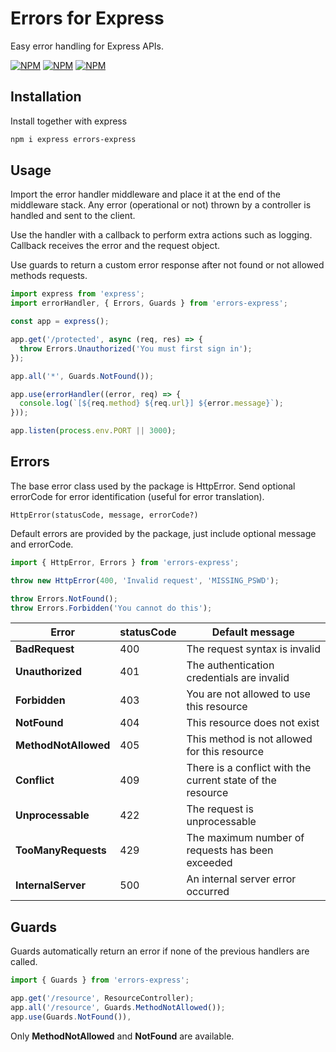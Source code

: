 # Errors for Express

Easy error handling for Express APIs.

[![NPM](https://img.shields.io/npm/v/errors-express)](https://npmjs.org/package/errors-express)
[![NPM](https://img.shields.io/bundlephobia/minzip/errors-express)](https://npmjs.org/package/errors-express)
[![NPM](https://img.shields.io/npm/l/errors-express)](https://npmjs.org/package/errors-express)

## Installation

Install together with express

```bash
npm i express errors-express
```

## Usage

Import the error handler middleware and place it at the end of the middleware stack. Any error (operational or not) thrown by a controller is handled and sent to the client.

Use the handler with a callback to perform extra actions such as logging. Callback receives the error and the request object.

Use guards to return a custom error response after not found or not allowed methods requests.

```js
import express from 'express';
import errorHandler, { Errors, Guards } from 'errors-express';

const app = express();

app.get('/protected', async (req, res) => {
  throw Errors.Unauthorized('You must first sign in');
});

app.all('*', Guards.NotFound());

app.use(errorHandler((error, req) => {
  console.log(`[${req.method} ${req.url}] ${error.message}`);
}));

app.listen(process.env.PORT || 3000);
```

## Errors

The base error class used by the package is HttpError. Send optional errorCode for error identification (useful for error translation).

`HttpError(statusCode, message, errorCode?)`

Default errors are provided by the package, just include optional message and errorCode.

```javascript
import { HttpError, Errors } from 'errors-express';

throw new HttpError(400, 'Invalid request', 'MISSING_PSWD');

throw Errors.NotFound();
throw Errors.Forbidden('You cannot do this');
```

| Error | statusCode | Default message |
| --- | --- | --- |
| **BadRequest** | 400 | The request syntax is invalid |
| **Unauthorized** | 401 | The authentication credentials are invalid |
| **Forbidden** | 403 | You are not allowed to use this resource |
| **NotFound** | 404 | This resource does not exist |
| **MethodNotAllowed** | 405 | This method is not allowed for this resource |
| **Conflict** | 409 | There is a conflict with the current state of the resource |
| **Unprocessable** | 422 | The request is unprocessable
| **TooManyRequests** | 429 | The maximum number of requests has been exceeded
| **InternalServer** | 500 | An internal server error occurred

## Guards

Guards automatically return an error if none of the previous handlers are called.

```javascript
import { Guards } from 'errors-express';

app.get('/resource', ResourceController);
app.all('/resource', Guards.MethodNotAllowed());
app.use(Guards.NotFound()),
```

Only **MethodNotAllowed** and **NotFound** are available.
